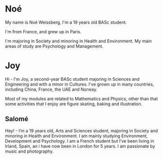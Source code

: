 # Noé
My name is Noé Weissberg, I'm a 19 years old BASc student. 

I'm from France, and grew up in Paris. 

I'm majoring in Society and minoring in Health and Environment. My main areas of study are Psychology and Management. 

# Joy
Hi - I'm Joy, a second-year BASc student majoring in Sciences and Engineering and with a minor in Cultures.
I've grown up in many countries, including China, France, the UAE and Norway.

Most of my modules are related to Mathematics and Physics, other than that some activities that I enjoy are figure skating, baking and illustration.

## Salomé 
Hey! - I’m a 19 years old, Arts and Sciences student, majoring in Society and minoring in Health and Environment. I am mainly studying Environment, Development and Psychology.
I am a French student but I’ve been living in Irland, Spain, an i have now been in London for 5 years.
I am passionate by music and photography. 
